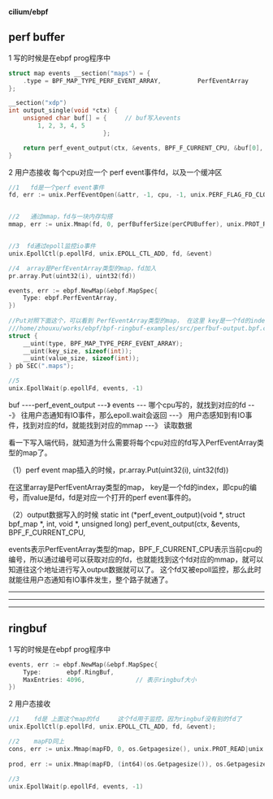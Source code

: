 



**cilium/ebpf**

## perf buffer

1   写的时候是在ebpf prog程序中

```c
struct map events __section("maps") = {
    .type = BPF_MAP_TYPE_PERF_EVENT_ARRAY,          PerfEventArray
};

__section("xdp") 
int output_single(void *ctx) {
    unsigned char buf[] = {     // buf写入events
        1, 2, 3, 4, 5
                          };

    return perf_event_output(ctx, &events, BPF_F_CURRENT_CPU, &buf[0], 5);
}
```

2  用户态接收       每个cpu对应一个 perf event事件fd，以及一个缓冲区

```c
//1   fd是一个perf event事件
fd, err := unix.PerfEventOpen(&attr, -1, cpu, -1, unix.PERF_FLAG_FD_CLOEXEC)


//2   通过mmap，fd与一块内存勾搭
mmap, err := unix.Mmap(fd, 0, perfBufferSize(perCPUBuffer), unix.PROT_READ|unix.PROT_WRITE, unix.MAP_SHARED)


//3  fd通过epoll监控io事件
unix.EpollCtl(p.epollFd, unix.EPOLL_CTL_ADD, fd, &event)

//4  array是PerfEventArray类型的map，fd加入
pr.array.Put(uint32(i), uint32(fd))

events, err := ebpf.NewMap(&ebpf.MapSpec{
	Type: ebpf.PerfEventArray,
})
    
//Put对照下面这个，可以看到 PerfEventArray类型的map， 在这里 key是一个fd的index，value是fd
///home/zhouxu/works/ebpf/bpf-ringbuf-examples/src/perfbuf-output.bpf.c    /* BPF perfbuf map */
struct {
	__uint(type, BPF_MAP_TYPE_PERF_EVENT_ARRAY);
	__uint(key_size, sizeof(int));
	__uint(value_size, sizeof(int));
} pb SEC(".maps");

//5
unix.EpollWait(p.epollFd, events, -1)
```





buf ----perf_event_output ---》 events --- 哪个cpu写的，就找到对应的fd  ---》 往用户态通知有IO事件，那么epoll.wait会返回 ---》 用户态感知到有IO事件，找到对应的fd，就能找到对应的mmap ---》 读取数据



看一下写入端代码，就知道为什么需要将每个cpu对应的fd写入PerfEventArray类型的map了。

（1）perf event map插入的时候，pr.array.Put(uint32(i), uint32(fd))       

在这里array是PerfEventArray类型的map， key是一个fd的index，即cpu的编号，而value是fd，fd是对应一个打开的perf event事件的。

（2）output数据写入的时候
static int (*perf_event_output)(void *, struct bpf_map *, int, void *, unsigned long)
perf_event_output(ctx, &events, BPF_F_CURRENT_CPU, 

events表示PerfEventArray类型的map，BPF_F_CURRENT_CPU表示当前cpu的编号，所以通过编号可以获取对应的fd，也就能找到这个fd对应的mmap，就可以知道往这个地址进行写入output数据就可以了。
这个fd又被epoll监控，那么此时就能往用户态通知有IO事件发生，整个路子就通了。




------------------------------------------------------
------------------------------------------------------
------------------------------------------------------

## ringbuf

1   写的时候是在ebpf prog程序中

```c
events, err := ebpf.NewMap(&ebpf.MapSpec{
    Type:       ebpf.RingBuf,
    MaxEntries: 4096,              // 表示ringbuf大小
})
```

2  用户态接收

```c
//1    fd是 上面这个map的fd     这个fd用于监控，因为ringbuf没有别的fd了
unix.EpollCtl(p.epollFd, unix.EPOLL_CTL_ADD, fd, &event);

//2    mapFD同上
cons, err := unix.Mmap(mapFD, 0, os.Getpagesize(), unix.PROT_READ|unix.PROT_WRITE, unix.MAP_SHARED)
	
prod, err := unix.Mmap(mapFD, (int64)(os.Getpagesize()), os.Getpagesize()+2*size, unix.PROT_READ, unix.MAP_SHARED)
    
//3 
unix.EpollWait(p.epollFd, events, -1)
```

